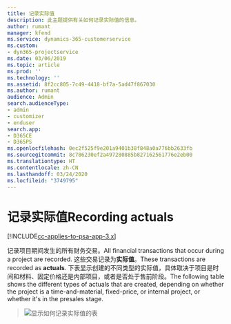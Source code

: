 ```yaml
---
title: 记录实际值
description: 此主题提供有关如何记录实际值的信息。
author: rumant
manager: kfend
ms.service: dynamics-365-customerservice
ms.custom:
- dyn365-projectservice
ms.date: 03/06/2019
ms.topic: article
ms.prod: ''
ms.technology: ''
ms.assetid: 8f2cc805-7c49-4418-bf7a-5ad47f867030
ms.author: rumant
audience: Admin
search.audienceType:
- admin
- customizer
- enduser
search.app:
- D365CE
- D365PS
ms.openlocfilehash: 0ec2f525f9e201a9401b38f848a0a776bb2633fb
ms.sourcegitcommit: 8c786230ef2a497280885b827162561776e2eb00
ms.translationtype: HT
ms.contentlocale: zh-CN
ms.lasthandoff: 03/24/2020
ms.locfileid: "3749795"
---
```

# <a name="recording-actuals"></a><span data-ttu-id="1e6a2-103">记录实际值</span><span class="sxs-lookup"><span data-stu-id="1e6a2-103">Recording actuals</span></span> 

[!INCLUDE[cc-applies-to-psa-app-3.x](../includes/cc-applies-to-psa-app-3x.md)]

<span data-ttu-id="1e6a2-104">记录项目期间发生的所有财务交易。</span><span class="sxs-lookup"><span data-stu-id="1e6a2-104">All financial transactions that occur during a project are recorded.</span></span> <span data-ttu-id="1e6a2-105">这些交易记录为**实际值**。</span><span class="sxs-lookup"><span data-stu-id="1e6a2-105">These transactions are recorded as **actuals**.</span></span> <span data-ttu-id="1e6a2-106">下表显示创建的不同类型的实际值，具体取决于项目是时间和材料、固定价格还是内部项目，或者是否处于售前阶段。</span><span class="sxs-lookup"><span data-stu-id="1e6a2-106">The following table shows the different types of actuals that are created, depending on whether the project is a time-and-material, fixed-price, or internal project, or whether it's in the presales stage.</span></span>

> ![显示如何记录实际值的表](media/advanced-table2.png)
